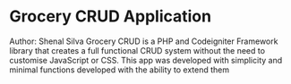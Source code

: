 Grocery CRUD Application
=============
Author: Shenal Silva
Grocery CRUD is a PHP and Codeigniter Framework library that creates a full functional CRUD system without the need to customise JavaScript or CSS.
This app was developed with simplicity and minimal functions developed with the ability to extend them 


